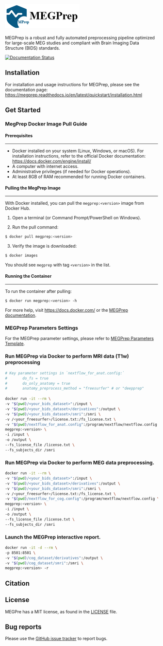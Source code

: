 ![MEGPrep Logo](https://github.com/LiaoPan/megprep/blob/main/docs/source/_static/logo.png)
------------------------------------------------

MEGPrep is a robust and fully automated preprocessing pipeline optimized for large-scale MEG studies and compliant with Brain Imaging Data Structure (BIDS) standards.

[![Documentation Status](https://readthedocs.org/projects/megprep/badge/?version=latest)](https://megprep.readthedocs.io/en/latest/?badge=latest)

## Installation
For installation and usage instructions for MEGPrep, please see the documentation page: https://megprep.readthedocs.io/en/latest/quickstart/installation.html




## Get Started


### MegPrep Docker Image Pull Guide

#### Prerequisites
-------------

- Docker installed on your system (Linux, Windows, or macOS). For installation instructions, refer to the official Docker documentation: https://docs.docker.com/engine/install/
- A computer with internet access.
- Administrative privileges (if needed for Docker operations).
- At least 8GB of RAM recommended for running Docker containers.


#### Pulling the MegPrep Image
-------------------------

With Docker installed, you can pull the ``megprep:<version>`` image from Docker Hub.

1. Open a terminal (or Command Prompt/PowerShell on Windows).

2. Run the pull command:

```bash
$ docker pull megprep:<version>
```

3. Verify the image is downloaded:

```bash
$ docker images
```

   You should see ``megprep`` with tag ``<version>`` in the list.


#### Running the Container
---------------------

To run the container after pulling:

```bash
$ docker run megprep:<version> -h
```

For more help, visit https://docs.docker.com/ or the [MEGPrep documentation](megprep.readthedocs.io/en/latest/).

### MEGPrep Parameters Settings

For the MEGPrep parameter settings, please refer to [MEGPrep Parameters Template](nextflow/nextflow.config).

### Run MEGPrep via Docker to perform MRI data (T1w) preprocessing
```bash
# Key parameter settings in `nextflow_for_anat.config:`
#       do_fs = true 
#       do_only_anatomy = true
#       anatomy_preprocess_method = "freesurfer" # or "deepprep"

docker run -it --rm \
-v "$(pwd)/<your_bids_dataset>":/input \
-v "$(pwd)/<your_bids_dataset>/derivatives":/output \
-v "$(pwd)/<your_bids_dataset>/smri":/smri \
-v /<your_freesurfer>/license.txt:/fs_license.txt \
-v "$(pwd)/nextflow_for_anat.config":/program/nextflow/nextflow.config \
megprep:<version> \
-i /input \
-o /output \
--fs_license_file /license.txt \
--fs_subjects_dir /smri
```



### Run MEGPrep via Docker to perform MEG data preprocessing.
```bash
docker run -it --rm \
-v "$(pwd)/<your_bids_dataset>":/input \
-v "$(pwd)/<your_bids_dataset>/derivatives":/output \
-v "$(pwd)/<your_bids_dataset>/smri":/smri \
-v /<your_freesurfer>/license.txt:/fs_license.txt \
-v "$(pwd)/nextflow_for_cog.config":/program/nextflow/nextflow.config \
megprep:<version> \
-i /input \
-o /output \
--fs_license_file /license.txt \
--fs_subjects_dir /smri
```

### Launch the MEGPrep interactive report.
```bash
docker run -it -d --rm \
-p 8501:8501 \
-v "$(pwd)/cog_dataset/derivatives":/output \
-v "$(pwd)/cog_dataset/smri":/smri \
megprep:<version> -r
```


## Citation


## License
MEGPre has a MIT license, as found in the [LICENSE](LICENSE) file.


## Bug reports
Please use the [GitHub issue tracker](https://github.com/LiaoPan/megprep/issues) to report bugs.